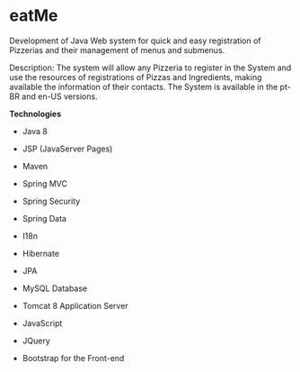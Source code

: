 <h1> eatMe </h1>

Development of Java Web system for quick and easy registration of Pizzerias and their management of menus and submenus.

Description: The system will allow any Pizzeria to register in the System and use the resources of registrations of Pizzas and Ingredients, making available the information of their contacts.
The System is available in the pt-BR and en-US versions.


<b> Technologies </b>

* Java 8

* JSP (JavaServer Pages)

* Maven

* Spring MVC

* Spring Security

* Spring Data

* I18n

* Hibernate

* JPA

* MySQL Database

* Tomcat 8 Application Server

* JavaScript

* JQuery

* Bootstrap for the Front-end
